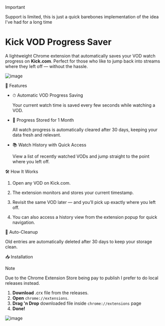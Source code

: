 > [!IMPORTANT]
> Support is limited, this is just a quick barebones implementation of the idea I've had for a long time

# Kick VOD Progress Saver
A lightweight Chrome extension that automatically saves your VOD watch progress on **Kick.com**. Perfect for those who like to jump back into streams where they left off — without the hassle.

![image](https://github.com/user-attachments/assets/e17893cc-2edc-49bf-a5ef-0163a582d5a6)

📌 Features
- ⏱ Automatic VOD Progress Saving
  
  Your current watch time is saved every few seconds while watching a VOD.

- 📆 Progress Stored for 1 Month
  
  All watch progress is automatically cleared after 30 days, keeping your data fresh and relevant.

- 📚 Watch History with Quick Access

  View a list of recently watched VODs and jump straight to the point where you left off.

🛠 How It Works
1. Open any VOD on Kick.com.

2. The extension monitors and stores your current timestamp.

3. Revisit the same VOD later — and you’ll pick up exactly where you left off.

4. You can also access a history view from the extension popup for quick navigation.

🧹 Auto-Cleanup

Old entries are automatically deleted after 30 days to keep your storage clean.

📥 Installation
> [!NOTE]  
  Due to the Chrome Extension Store being pay to publish I prefer to do local releases instead.  
1. **Download** .crx file from the releases.
2. **Open** `chrome://extensions`.
3. **Drag 'n Drop** downloaded file inside `chrome://extensions` page
4. **Done!**

![image](https://github.com/user-attachments/assets/546a429d-c21b-4b67-922d-d07fc39ded43)

